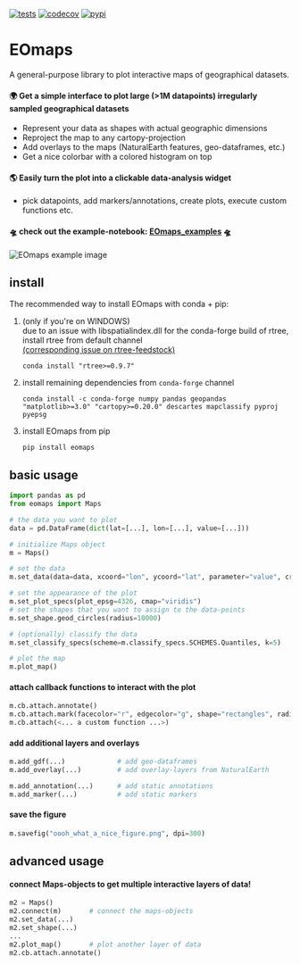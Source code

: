[![tests](https://github.com/raphaelquast/EOmaps/actions/workflows/testMaps.yml/badge.svg?branch=master)](https://github.com/raphaelquast/EOmaps/actions/workflows/testMaps.yml)
[![codecov](https://codecov.io/gh/raphaelquast/EOmaps/branch/dev/graph/badge.svg?token=25M85P7MJG)](https://codecov.io/gh/raphaelquast/EOmaps)
[![pypi](https://img.shields.io/pypi/v/eomaps)](https://pypi.org/project/eomaps/)
# EOmaps

A general-purpose library to plot interactive maps of geographical datasets.

#### 🌍 Get a simple interface to plot large (>1M datapoints) irregularly sampled geographical datasets  
- Represent your data as shapes with actual geographic dimensions  
- Reproject the map to any cartopy-projection
- Add overlays to the maps (NaturalEarth features, geo-dataframes, etc.)  
- Get a nice colorbar with a colored histogram on top  

#### 🌎 Easily turn the plot into a clickable data-analysis widget  
- pick datapoints, add markers/annotations, create plots, execute custom functions etc.


#### 🛸 check out the example-notebook:  [EOmaps_examples](https://github.com/raphaelquast/maps/blob/dev/examples/EOmaps_examples.ipynb) 🛸

![EOmaps example image](https://github.com/raphaelquast/EOmaps/blob/dev/examples/example_image.png?raw=true)

## install
The recommended way to install EOmaps with conda + pip:

1. (only if you're on WINDOWS)  
   due to an issue with libspatialindex.dll for the conda-forge build of rtree, install rtree from default channel  
   [(corresponding issue on rtree-feedstock)](https://github.com/conda-forge/rtree-feedstock/issues/31)
   ```
   conda install "rtree>=0.9.7"
   ```
2. install remaining dependencies from `conda-forge` channel
   ```
   conda install -c conda-forge numpy pandas geopandas "matplotlib>=3.0" "cartopy>=0.20.0" descartes mapclassify pyproj pyepsg
   ```
3. install EOmaps from pip
   ```
   pip install eomaps
   ```

## basic usage
```python
import pandas as pd
from eomaps import Maps

# the data you want to plot
data = pd.DataFrame(dict(lat=[...], lon=[...], value=[...]))

# initialize Maps object
m = Maps()

# set the data
m.set_data(data=data, xcoord="lon", ycoord="lat", parameter="value", crs=4326)

# set the appearance of the plot
m.set_plot_specs(plot_epsg=4326, cmap="viridis")
# set the shapes that you want to assign to the data-points
m.set_shape.geod_circles(radius=10000)

# (optionally) classify the data
m.set_classify_specs(scheme=m.classify_specs.SCHEMES.Quantiles, k=5)

# plot the map
m.plot_map()
```
#### attach callback functions to interact with the plot
```python
m.cb.attach.annotate()
m.cb.attach.mark(facecolor="r", edgecolor="g", shape="rectangles", radius=1, radius_crs=4326)
m.cb.attach(<... a custom function ...>)
```
#### add additional layers and overlays
```python
m.add_gdf(...)             # add geo-dataframes
m.add_overlay(...)         # add overlay-layers from NaturalEarth

m.add_annotation(...)      # add static annotations
m.add_marker(...)          # add static markers
```
#### save the figure
```python
m.savefig("oooh_what_a_nice_figure.png", dpi=300)  
```
## advanced usage
#### connect Maps-objects to get multiple interactive layers of data!
```python
m2 = Maps()
m2.connect(m)       # connect the maps-objects
m2.set_data(...)
m2.set_shape(...)
...
m2.plot_map()       # plot another layer of data
m2.cb.attach.annotate()
```
